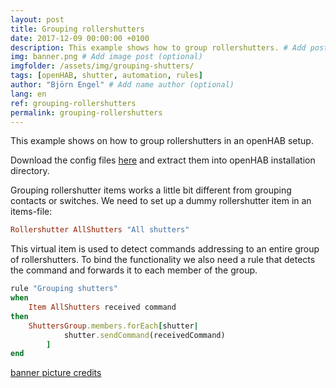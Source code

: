```yaml
---
layout: post
title: Grouping rollershutters
date: 2017-12-09 00:00:00 +0100
description: This example shows how to group rollershutters. # Add post description (optional)
img: banner.png # Add image post (optional)
imgfolder: /assets/img/grouping-shutters/
tags: [openHAB, shutter, automation, rules]
author: "Björn Engel" # Add name author (optional)
lang: en
ref: grouping-rollershutters
permalink: grouping-rollershutters
---
```

This example shows on how to group rollershutters in an openHAB setup.

Download the config files [here][download-shutters] and extract them into openHAB installation directory.

Grouping rollershutter items works a little bit different from grouping contacts or switches. We need to set up a dummy rollershutter item in an items-file:

~~~ ruby
Rollershutter AllShutters "All shutters"
~~~

This virtual item is used to detect commands addressing to an entire group of rollershutters. To bind the functionality we also need a rule that detects the command and forwards it to each member of the group.

~~~ ruby
rule "Grouping shutters"
when 
	Item AllShutters received command
then
	ShuttersGroup.members.forEach[shutter|
			shutter.sendCommand(receivedCommand)
		]
end
~~~

[banner picture credits][piccredit]

[download-shutters]: https://minhaskamal.github.io/DownGit/#/home?url=https://github.com/justcoke/smarthome-examples/trunk/master/GroupingShutters
[piccredit]: https://pixabay.com/de/fensterl%C3%A4den-fenster-1039996/

